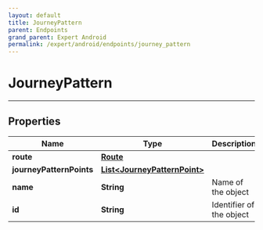 ```yaml
---
layout: default
title: JourneyPattern
parent: Endpoints
grand_parent: Expert Android
permalink: /expert/android/endpoints/journey_pattern
---
```


# JourneyPattern

---

## Properties

| Name | Type | Description | Notes
| ------------ | ------------- | ------------- | -------------
**route** | [**Route**](/navitia_sdk_docs/expert/android/endpoints/route) |  |  [optional]
**journeyPatternPoints** | [**List&lt;JourneyPatternPoint&gt;**](/navitia_sdk_docs/expert/android/endpoints/journey_pattern_point) |  |  [optional]
**name** | **String** | Name of the object | 
**id** | **String** | Identifier of the object | 



